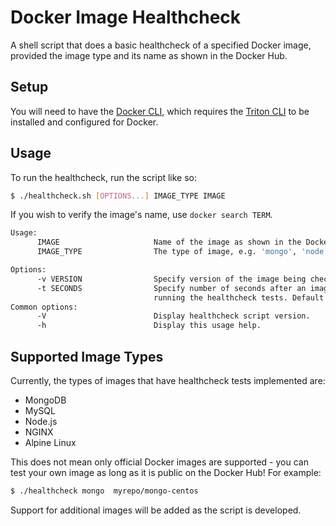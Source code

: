 # Docker Image Healthcheck

A shell script that does a basic healthcheck of a specified Docker image, provided the image type and its name as shown in the Docker Hub.

## Setup

You will need to have the [Docker CLI](https://docs.joyent.com/public-cloud/api-access/docker), which requires the [Triton CLI](https://docs.joyent.com/public-cloud/api-access/cloudapi) to be installed and configured for Docker.


## Usage

To run the healthcheck, run the script like so:
```bash
$ ./healthcheck.sh [OPTIONS...] IMAGE_TYPE IMAGE
```
If you wish to verify the image's name, use `docker search TERM`.

```bash
Usage:
      IMAGE                     Name of the image as shown in the Docker Hub, e.g. 'joyent_dev/ubuntu'
      IMAGE_TYPE                The type of image, e.g. 'mongo', 'node', 'ubuntu'

Options:
      -v VERSION                Specify version of the image being checked.
      -t SECONDS                Specify number of seconds after an image is provisioned to begin
                                running the healthcheck tests. Default is 10 seconds.
Common options:
      -V                        Display healthcheck script version.
      -h                        Display this usage help.
```

## Supported Image Types

Currently, the types of images that have healthcheck tests implemented are:
* MongoDB
* MySQL
* Node.js
* NGINX
* Alpine Linux


This does not mean only official Docker images are supported - you can test your own image as long as it is public on the Docker Hub!
For example:

```bash
$ ./healthcheck mongo  myrepo/mongo-centos
```


Support for additional images will be added as the script is developed.

